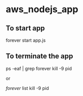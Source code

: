 # aws_nodejs_app 

## To start app
forever start app.js

## To terminate the app
ps -eaf | grep forever
kill -9 pid

or

*forever* list
kill -9 pid

